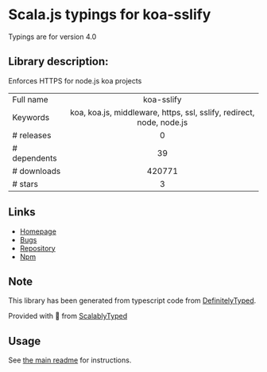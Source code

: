 
# Scala.js typings for koa-sslify

Typings are for version 4.0

## Library description:
Enforces HTTPS for node.js koa projects

|                    |                 |
| ------------------ | :-------------: |
| Full name          | koa-sslify |
| Keywords           | koa, koa.js, middleware, https, ssl, sslify, redirect, node, node.js |
| # releases         | 0 |
| # dependents       | 39 |
| # downloads        | 420771 |
| # stars            | 3 |

## Links
- [Homepage](https://github.com/turboMaCk/koa-sslify#readme)
- [Bugs](https://github.com/turboMaCk/koa-sslify/issues)
- [Repository](https://github.com/turboMaCk/koa-sslify)
- [Npm](https://www.npmjs.com/package/koa-sslify)
    


## Note
This library has been generated from typescript code from [DefinitelyTyped](https://definitelytyped.org).

Provided with :purple_heart: from [ScalablyTyped](https://github.com/oyvindberg/ScalablyTyped)

## Usage
See [the main readme](../../readme.md) for instructions.


